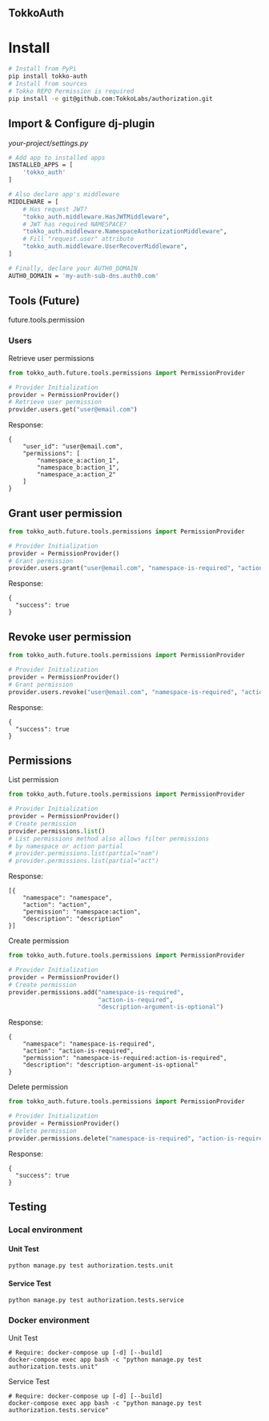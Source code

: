 TokkoAuth
---


# Install
```bash
# Install from PyPi
pip install tokko-auth
# Install from sources
# Tokko REPO Permission is required
pip install -e git@github.com:TokkoLabs/authorization.git
```

## Import & Configure dj-plugin
_your-project/settings.py_
```bash
# Add app to installed apps
INSTALLED_APPS = [
    'tokko_auth'
]

# Also declare app's middleware
MIDDLEWARE = [
    # Has request JWT?
    "tokko_auth.middleware.HasJWTMiddleware",
    # JWT has required NAMESPACE?
    "tokko_auth.middleware.NamespaceAuthorizationMiddleware",
    # Fill "request.user" attribute
    "tokko_auth.middleware.UserRecoverMiddleware",
]

# Finally, declare your AUTH0_DOMAIN
AUTH0_DOMAIN = 'my-auth-sub-dns.auth0.com'
```

## Tools (Future)
future.tools.permission

### Users
Retrieve user permissions

```python
from tokko_auth.future.tools.permissions import PermissionProvider

# Provider Initialization
provider = PermissionProvider()
# Retrieve user permission
provider.users.get("user@email.com")
```

Response:
```
{
    "user_id": "user@email.com",
    "permissions": [
        "namespace_a:action_1",
        "namespace_b:action_1",
        "namespace_a:action_2"
    ]
}
```

## Grant user permission
```python
from tokko_auth.future.tools.permissions import PermissionProvider

# Provider Initialization
provider = PermissionProvider()
# Grant permission
provider.users.grant("user@email.com", "namespace-is-required", "action-is-required")
```

Response:
```
{
  "success": true
}
```

## Revoke user permission
```python
from tokko_auth.future.tools.permissions import PermissionProvider

# Provider Initialization
provider = PermissionProvider()
# Grant permission
provider.users.revoke("user@email.com", "namespace-is-required", "action-is-required")
```

Response:
```
{
  "success": true
}
```

## Permissions
List permission
```python
from tokko_auth.future.tools.permissions import PermissionProvider

# Provider Initialization
provider = PermissionProvider()
# Create permission
provider.permissions.list()
# List permissions method also allows filter permissions
# by namespace or action partial
# provider.permissions.list(partial="nam")
# provider.permissions.list(partial="act")
```

Response:
```
[{
    "namespace": "namespace",
    "action": "action",
    "permission": "namespace:action",
    "description": "description"
}]
```

Create permission
```python
from tokko_auth.future.tools.permissions import PermissionProvider

# Provider Initialization
provider = PermissionProvider()
# Create permission
provider.permissions.add("namespace-is-required",
                         "action-is-required",
                         "description-argument-is-optional")
```

Response:
```
{
    "namespace": "namespace-is-required",
    "action": "action-is-required",
    "permission": "namespace-is-required:action-is-required",
    "description": "description-argument-is-optional"
}
```

Delete permission
```python
from tokko_auth.future.tools.permissions import PermissionProvider

# Provider Initialization
provider = PermissionProvider()
# Delete permission
provider.permissions.delete("namespace-is-required", "action-is-required")
```

Response:
```
{
  "success": true
}
```

## Testing
### Local environment

#### Unit Test
    python manage.py test authorization.tests.unit
#### Service Test
    python manage.py test authorization.tests.service


### Docker environment
Unit Test

    # Require: docker-compose up [-d] [--build]
    docker-compose exec app bash -c "python manage.py test authorization.tests.unit"


Service Test

    # Require: docker-compose up [-d] [--build]
    docker-compose exec app bash -c "python manage.py test authorization.tests.service"

